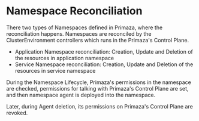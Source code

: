# Namespace Reconciliation

There two types of Namespaces defined in Primaza, where the reconciliation happens.
Namespaces are reconciled by the ClusterEnvironment controllers which runs in the Primaza's Control Plane. 

* Application Namespace reconciliation: Creation, Update and Deletion of the resources in application namespace
* Service Namespace reconciliation: Creation, Update and Deletion of the resources in service namespace

During the Namespace Lifecycle, Primaza's permissions in the namespace are checked, permissions for talking with Primaza's Control Plane are set, and then namespace agent is deployed into the namespace.

Later, during Agent deletion, its permissions on Primaza's Control Plane are revoked.
